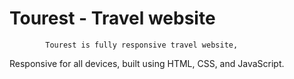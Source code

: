 # Tourest - Travel website
            Tourest is fully responsive travel website,
   Responsive for all devices, built using HTML, CSS, and JavaScript.
